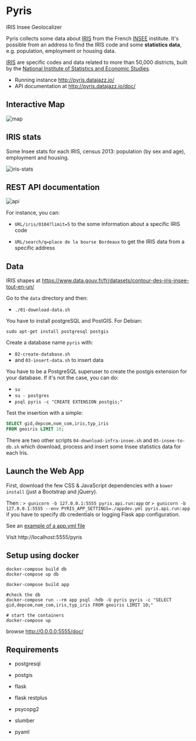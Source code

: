 # Pyris

IRIS Insee Geolocalizer

Pyris collects some data about
[IRIS](http://www.insee.fr/fr/methodes/default.asp?page=zonages/iris.htm) from the
French [INSEE](http://www.insee.fr/en/) institute. It's possible from an address to
find the IRIS code and some **statistics data**, e.g. population, employment or
housing data.


[IRIS](http://www.insee.fr/fr/methodes/default.asp?page=zonages/iris.htm) are
specific codes and data related to more than 50,000 districts, built by the
[National Institute of Statistics and Economic Studies](http://www.insee.fr/en/).

* Running instance http://pyris.datajazz.io/
* API documentation at http://pyris.datajazz.io/doc/

## Interactive Map

![map](./images/pyris-map.jpg)

## IRIS stats

Some Insee stats for each IRIS, census 2013: population (by sex and age), employment
and housing.

![iris-stats](./images/iris-stats.png)

## REST API documentation

![api](./images/pyris-doc-api.png)

For instance, you can:

* `URL/iris/0104?limit=5` to the some information about a specific IRIS code

* `URL/search/q=place de la bourse Bordeaux` to get the IRIS data from a
  specific address

## Data

IRIS shapes at https://www.data.gouv.fr/fr/datasets/contour-des-iris-insee-tout-en-un/

Go to the `data` directory and then:

* `./01-download-data.sh`

You have to install postgreSQL and PostGIS. For Debian:

    sudo apt-get install postgresql postgis

Create a database name `pyris` with:

* `02-create-database.sh`
* and `03-insert-data.sh` to insert data

You have to be a PostgreSQL superuser to create the postgis extension for your
database. If it's not the case, you can do:

* `su`
* `su - postgres`
* `psql pyris -c "CREATE EXTENSION postgis;"`

Test the insertion with a simple:

```sql
SELECT gid,depcom,nom_com,iris,typ_iris
FROM geoiris LIMIT 10;
```

There are two other scripts `04-download-infra-insee.sh` and `05-insee-to-db.sh`
which download, process and insert some Insee statistics data for each Iris.

## Launch the Web App

First, download the few CSS & JavaScript dependencies with a `bower install`
(just a Bootstrap and jQuery).

Then :
`> gunicorn -b 127.0.0.1:5555 pyris.api.run:app`
or
`> gunicorn -b 127.0.0.1:5555 --env PYRIS_APP_SETTINGS=./appdev.yml pyris.api.run:app`
if you have to specify db credentials or logging Flask app configuration.

See an [example of a app.yml file](https://github.com/garaud/pyris/blob/master/app.yml)

Visit http://localhost:5555/pyris

## Setup using docker

```
docker-compose build db
docker-compose up db

docker-compose build app

#check the db
docker-compose run --rm app psql -hdb -U pyris pyris -c "SELECT gid,depcom,nom_com,iris,typ_iris FROM geoiris LIMIT 10;"

# start the containers
docker-compose up
```

browse http://0.0.0.0:5555/doc/

## Requirements

* postgresql
* postgis

* flask
* flask restplus
* psycopg2
* slumber
* pyaml
